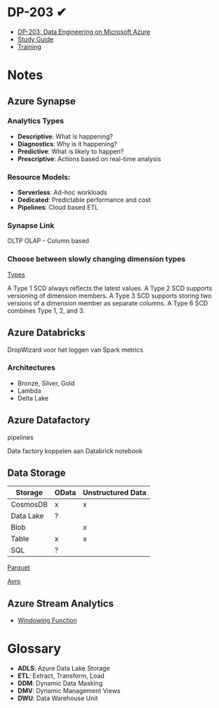 # DP-203 ✔
- [DP-203: Data Engineering on Microsoft Azure](https://learn.microsoft.com/en-us/certifications/exams/dp-203)
- [Study Guide](https://query.prod.cms.rt.microsoft.com/cms/api/am/binary/RE4MbYT)
- [Training](https://github.com/DidaCloud/dp-203)

# Notes

## Azure Synapse

### Analytics Types
- **Descriptive**: What is happening?
- **Diagnostics**: Why is it happening?
- **Predictive**: What is likely to happen?
- **Prescriptive**: Actions based on real-time analysis

### Resource Models:
- **Serverless**: Ad-hoc workloads
- **Dedicated**: Predictable performance and cost
- **Pipelines**: Cloud based ETL

### Synapse Link
OLTP
OLAP - Column based

### Choose between slowly changing dimension types
[Types](https://learn.microsoft.com/en-us/training/modules/populate-slowly-changing-dimensions-azure-synapse-analytics-pipelines/3-choose-between-dimension-types)

A Type 1 SCD always reflects the latest values.
A Type 2 SCD supports versioning of dimension members.
A Type 3 SCD supports storing two versions of a dimension member as separate columns.
A Type 6 SCD combines Type 1, 2, and 3.

## Azure Databricks

DropWizard voor het loggen van Spark metrics

### Architectures
- Bronze, Silver, Gold
- Lambda
- Delta Lake

## Azure Datafactory
pipelines

Data factory koppelen aan Databrick notebook

## Data Storage

| Storage   | OData | Unstructured Data |
| --------- | ----- | ----------------- |
| CosmosDB  |   x   |         x         |
| Data Lake |   ?   |                   |
| Blob      |       |         x         |
| Table     |   x   |         x         |
| SQL       |   ?   |                   |

[Parquet](https://parquet.apache.org/)

[Avro](https://avro.apache.org/)

## Azure Stream Analytics
- [Windowing Function](https://learn.microsoft.com/en-us/azure/stream-analytics/stream-analytics-window-functions)

# Glossary
- **ADLS**: Azure Data Lake Storage
- **ETL**: Extract, Transform, Load
- **DDM**: Dynamic Data Masking
- **DMV**: Dynamic Management Views
- **DWU**: Data Warehouse Unit
